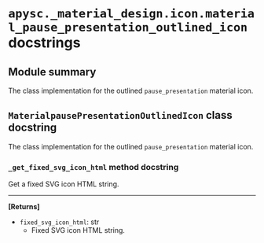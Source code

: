 # `apysc._material_design.icon.material_pause_presentation_outlined_icon` docstrings

## Module summary

The class implementation for the outlined `pause_presentation` material icon.

## `MaterialpausePresentationOutlinedIcon` class docstring

The class implementation for the outlined `pause_presentation` material icon.

### `_get_fixed_svg_icon_html` method docstring

Get a fixed SVG icon HTML string.<hr>

**[Returns]**

- `fixed_svg_icon_html`: str
  - Fixed SVG icon HTML string.